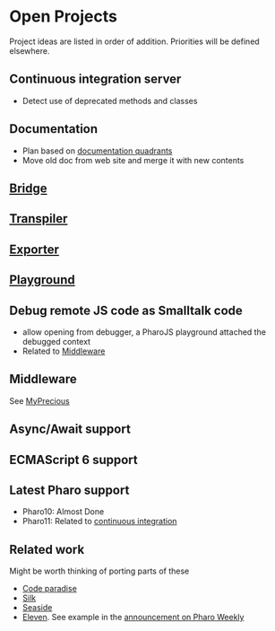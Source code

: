 # Open Projects
Project ideas are listed in order of addition. Priorities will be defined elsewhere.

## Continuous integration server
- Detect use of deprecated methods and classes

## Documentation
- Plan based on [documentation quadrants](https://documentation.divio.com/)
- Move old doc from web site and merge it with new contents

## [Bridge](Bridge.md)

## [Transpiler](Transpiler.md)

## [Exporter](Exporter.md)

## [Playground](Playground.md)

## Debug remote JS code as Smalltalk code
- allow opening from debugger, a PharoJS playground attached the debugged context
- Related to [Middleware](#middleware)

## Middleware
See [MyPrecious](https://github.com/bouraqadi/MyPrecious)

## Async/Await support

## ECMAScript 6 support

## Latest Pharo support
- Pharo10: Almost Done
- Pharo11: Related to [continuous integration](#continuous-integration-server)

## Related work
Might be worth thinking of porting parts of these
- [Code paradise](https://github.com/ErikOnBike/CodeParadise)
- [Silk](https://smalltalkrenaissance.wordpress.com/2015/06/29/silk-is-just-too-flexible/)
- [Seaside](https://github.com/SeasideSt/Seaside)
- [Eleven](https://github.com/JanBliznicenko/eleven). See example in the [announcement on Pharo Weekly](https://pharoweekly.wordpress.com/2020/10/11/ann-eleven/)
